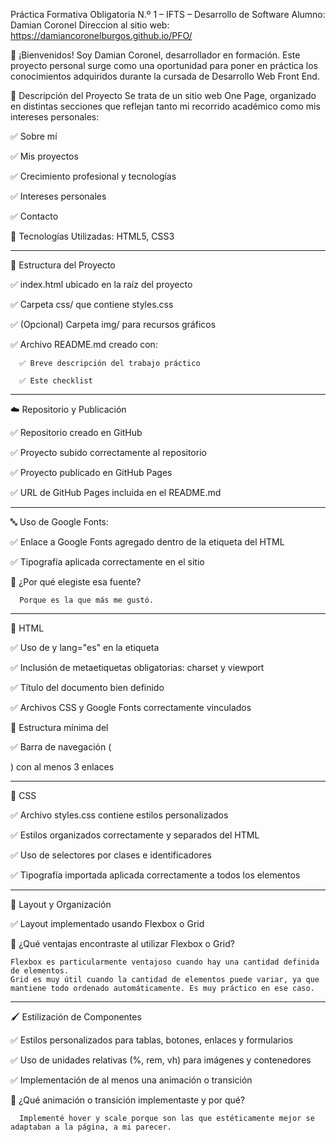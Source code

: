 Práctica Formativa Obligatoria N.º 1 – IFTS – Desarrollo de Software
Alumno: Damian Coronel
Direccion al sitio web: https://damiancoronelburgos.github.io/PFO/

👋 ¡Bienvenidos!
Soy Damian Coronel, desarrollador en formación. Este proyecto personal surge como una oportunidad para poner en práctica los conocimientos adquiridos durante la cursada de Desarrollo Web Front End.

📝 Descripción del Proyecto
Se trata de un sitio web One Page, organizado en distintas secciones que reflejan tanto mi recorrido académico como mis intereses personales:

✅ Sobre mí

✅ Mis proyectos

✅ Crecimiento profesional y tecnologías

✅ Intereses personales

✅ Contacto

🌱 Tecnologías Utilizadas: HTML5, CSS3

__________________________________________________________


📁 Estructura del Proyecto

  ✅ index.html ubicado en la raíz del proyecto

  ✅ Carpeta css/ que contiene styles.css

  ✅ (Opcional) Carpeta img/ para recursos gráficos

  ✅ Archivo README.md creado con:
  
      ✅ Breve descripción del trabajo práctico

      ✅ Este checklist


__________________________________________________________
☁️ Repositorio y Publicación

✅ Repositorio creado en GitHub

✅ Proyecto subido correctamente al repositorio

✅ Proyecto publicado en GitHub Pages

✅ URL de GitHub Pages incluida en el README.md

__________________________________________________________

🔤 Uso de Google Fonts:

  ✅ Enlace a Google Fonts agregado dentro de la etiqueta <head> del HTML

  ✅ Tipografía aplicada correctamente en el sitio

  📝 ¿Por qué elegiste esa fuente?

      Porque es la que más me gustó.
__________________________________________________________
🧱 HTML

  ✅ Uso de <!DOCTYPE html> y lang="es" en la etiqueta <html>

  ✅ Inclusión de metaetiquetas obligatorias: charset y viewport

  ✅ Título del documento bien definido

  ✅ Archivos CSS y Google Fonts correctamente vinculados

  🔗 Estructura mínima del <main>
  
  ✅ Barra de navegación (<nav>) con al menos 3 enlaces
__________________________________________________________
🎨 CSS

  ✅ Archivo styles.css contiene estilos personalizados

  ✅ Estilos organizados correctamente y separados del HTML

  ✅ Uso de selectores por clases e identificadores

  ✅ Tipografía importada aplicada correctamente a todos los elementos
__________________________________________________________
🧩 Layout y Organización

  ✅ Layout implementado usando Flexbox o Grid

  📝 ¿Qué ventajas encontraste al utilizar Flexbox o Grid?

    Flexbox es particularmente ventajoso cuando hay una cantidad definida de elementos.
    Grid es muy útil cuando la cantidad de elementos puede variar, ya que mantiene todo ordenado automáticamente. Es muy práctico en ese caso.
__________________________________________________________
🖌️ Estilización de Componentes

  ✅ Estilos personalizados para tablas, botones, enlaces y formularios

  ✅ Uso de unidades relativas (%, rem, vh) para imágenes y contenedores

  ✅ Implementación de al menos una animación o transición

  📝 ¿Qué animación o transición implementaste y por qué?

      Implementé hover y scale porque son las que estéticamente mejor se adaptaban a la página, a mi parecer.
